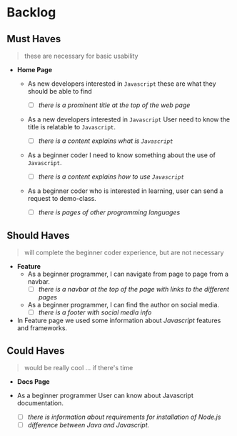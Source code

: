 # Backlog

## Must Haves

> these are necessary for basic usability

- **Home Page**
  - As new developers interested in `Javascript` these are what they should be
    able to find
    - [ ] _there is a prominent title at the top of the web page_
  - As a new developers interested in `Javascript` User need to know the title is
    relatable to `Javascript`.
    - [ ] _there is a content explains what is `Javascript`_
  - As a beginner coder I need to know something about the use of `Javascript`.
    - [ ] _there is a content explains how to use `Javascript`_
  - As a beginner coder who is interested in learning, user can send a request
  to demo-class.

    - [ ] _there is pages of other programming languages_


## Should Haves

> will complete the beginner coder experience, but are not necessary

- **Feature**
  - As a beginner programmer, I can navigate from page to page from a navbar.
    - [ ] _there is a navbar at the top of the page with links to the different
          pages_
  - As a beginner programmer, I can find the author on social media.
    - [ ] _there is a footer with social media info_
  
- In Feature page we used some information about _Javascript_ features and frameworks.

## Could Haves

> would be really cool ... if there's time

- **Docs Page**

- As a beginner programmer User can know about Javascript documentation.
  
  - [ ] _there is information about requirements for installation of Node.js_
  - [ ] _difference between Java and Javascript._